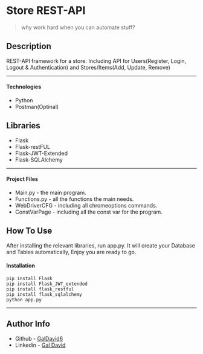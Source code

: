 # Store REST-API

> why work hard when you can automate stuff?
## Description 

REST-API framework for a store.
Including API for Users(Register, Login, Logout & Authentication) and Stores/Items(Add, Update, Remove)

---

#### Technologies

- Python
- Postman(Optinal)

## Libraries

- Flask 
- Flask-restFUL
- Flask-JWT-Extended
- Flask-SQLAlchemy

---

#### Project Files

- Main.py - the main program.
- Functions.py - all the functions the main needs.
- WebDriverCFG - including all chromeoptions commands.
- ConstVarPage - including all the const var for the program.

## How To Use

After installing the relevant libraries, run app.py.
It will create your Database and Tables automatically,
Enjoy you are ready to go.

#### Installation

```
pip install Flask
pip install Flask_JWT_extended
pip install flask_restful
pip install flask_sqlalchemy
python app.py
```

---

## Author Info

- Github - [GalDavid6](https://github.com/GalDavid6)
- Linkedin - [Gal David](https://www.linkedin.com/in/gal-david-22871a182/)
